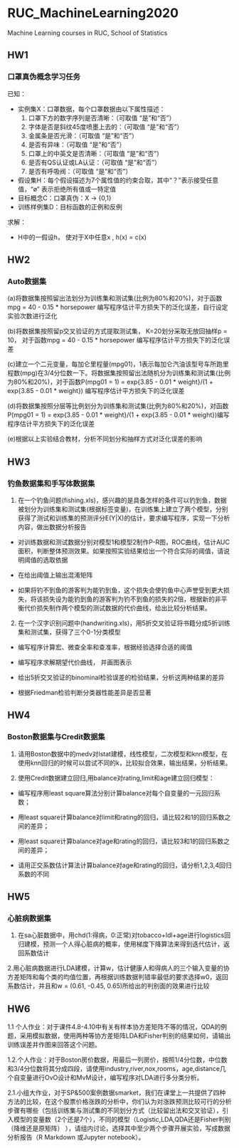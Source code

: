 # RUC_MachineLearning2020
Machine Learning courses in RUC, School of Statistics

## HW1
### 口罩真伪概念学习任务
已知：

* 实例集X：口罩数据，每个口罩数据由以下属性描述：
	1. 口罩下方的数字序列是否清晰：（可取值 “是”和“否”）
	2. 字体是否是斜纹45度喷墨上去的：（可取值 “是”和“否”）
	3. 金属条是否光滑：（可取值 “是”和“否”）
	4. 是否有异味：（可取值 “是”和“否”）
	5. 口罩上的中英文是否清晰：（可取值 “是”和“否”）
	6. 是否有QS认证或LA认证：（可取值 “是”和“否”）
	7. 是否有呼吸阀：（可取值 “是”和“否”）
* 假设集H：每个假设描述为7个属性值的约束合取，其中“？”表示接受任意值，“ø” 表示拒绝所有值或一特定值
* 目标概念C：口罩真伪：X -> {0,1}
* 训练样例集D：目标函数的正例和反例

求解：
* H中的一假设h， 使对于X中任意x , h(x) = c(x) 
## HW2
### Auto数据集
(a)将数据集按照留出法划分为训练集和测试集(比例为80%和20%)，对于函数mpg = 40 - 0.15 * horsepower 编写程序估计平方损失下的泛化误差，自行设定实验次数进行泛化

(b)将数据集按照留p交叉验证的方式提取测试集， K=20划分采取无放回抽样p = 10， 对于函数mpg = 40 - 0.15 * horsepower 编写程序估计平方损失下的泛化误差

(c)建立一个二元变量，每加仑里程量(mpg01)，1表示每加仑汽油该型号车所跑里程数(mpg)在3/4分位数一下。将数据集按照留出法随机分为训练集和测试集(比例为80%和20%)，对于函数P(mpg01 = 1) = exp{3.85 - 0.01 * weight}/(1 + exp{3.85 - 0.01 * weight})
编写程序估计平方损失下的泛化误差

(d)将数据集按照分层等比例划分为训练集和测试集(比例为80%和20%)，对函数P(mpg01 = 1) = exp{3.85 - 0.01 * weight}/(1 + exp{3.85 - 0.01 * weight})编写程序估计平方损失下的泛化误差

(e)根据以上实验结合教材，分析不同划分和抽样方式对泛化误差的影响
## HW3
### 钓鱼数据集和手写体数据集
1. 在一个钓鱼问题(fishing.xls)，感兴趣的是具备怎样的条件可以钓到鱼，数据被划分为训练集和测试集(根据标签变量)，在训练集上建立了两个模型，分别获得了测试和训练集的预测评分E(Y|X)的估计，要求编写程序，实现一下分析内容，做出数据分析报告

* 对训练数据和测试数据分别对模型1和模型2制作P-R图，ROC曲线，估计AUC面积，判断整体预测效果。如果按照实验结果给出一个符合实际的阈值，请说明阈值的选取依据

* 在给出阈值上输出混淆矩阵

* 如果将钓不到鱼的游客判为能钓到鱼，这个损失会使钓鱼中心声誉受到更大损失，将该损失设为能钓到鱼的游客判为钓不到鱼的损失的2倍，根据新的非平衡代价损失制作两个模型的测试数据的代价曲线，给出比较分析结果。

2. 在一个汉字识别问题中(handwriting.xls)，用5折交叉验证将书籍分成5折训练集和测试集，获得了三个0-1分类模型

* 编写程序计算宏、微查全率和查准率，根据经验选择合适的阈值

* 编写程序求解期望代价曲线， 并画图表示

* 给出5折交叉验证的binominal检验误差的检验结果，分析这两种结果的差异

* 根据Friedman检验判断分类器性能差异是否显著

## HW4
### Boston数据集与Credit数据集
1. 请用Boston数据中的medv对lstat建模，线性模型，二次模型和knn模型，在使用knn回归的时候可以尝试不同的k，比较拟合效果，输出结果，分析结果。

2. 使用Credit数据建立回归,用balance对rating,limit和age建立回归模型：

* 编写程序用least square算法分别计算balance对每个自变量的一元回归系数；

* 用least square计算balance对limit和rating的回归，请比较2和1的回归系数之间的差异；

* 用least square计算balance对age和rating的回归，请比较3和1的回归系数之间的差异；

* 请用正交系数估计算法计算balance对age和rating的回归，请分析1,2,3,4回归系数的不同
## HW5
### 心脏病数据集
1. 在sa心脏数据中，用chd(1:得病，0:正常)对tobacco+ldl+age进行logistics回归建模，预测一个人得心脏病的概率，使用梯度下降算法来得到迭代估计，返回系数估计

2.用心脏病数据进行LDA建模，计算w，估计健康人和得病人的三个输入变量的协方差矩阵和每个类的均值位置，再根据训练数据判错率最低的要求选择w0，返回系数估计，并且和w = (0.61, -0.45, 0.65)所给出的判别面的效果进行比较

## HW6
1.1 个人作业：对于课件4.8-4.10中有关有样本协方差矩阵不等的情况，QDA的例题，采用模拟数据，使用两种等协方差矩阵LDA和Fisher判别的结果如何，请输出训练误差并作图来回答这个问题。

1.2.个人作业：对于Boston房价数据，用最后一列房价，按照1/4分位数，中位数和3/4分位数将其分成四段，请使用industry,river,nox,rooms，age,distance几个自变量进行OvO设计和MvM设计，编写程序对LDA进行多分类分析。

2.1.小组大作业，对于SP&500案例数据smarket，我们在课堂上一共提供了四种方法的比较，在这个股票价格涨跌的分析中，你们认为对涨跌预测比较可行的分析步骤有哪些（包括训练集与测试集的不同划分方式（比较留出法和交叉验证），引入模型的变量数（2个还是7个），不同的模型（Logistic,LDA,QDA还是Fisher判别（降维还是原矩阵） ），请组内讨论，选择其中至少两个步骤开展实验，写成数据分析报告（R Markdown 或Jupyter notebook）。
